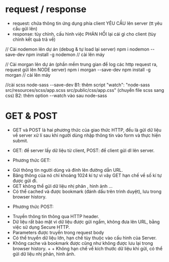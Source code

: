 # request / response
- request: chứa thông tin ứng dụng phía client YÊU CẦU lên server (tt yêu cầu gửi lên)
- response: tùy chỉnh, cấu hình việc PHẢN HỒI lại cái gì cho client (tùy chỉnh kết quả trả về)

// Cài nodemon lên dự án (debug & tự load lại server)
npm i nodemon --save-dev
npm install -g nodemon // cài lên máy

// Cài morgan lên dự án (phần mềm trung gian để log các http request ra, request gửi lên NODE server)
npm i morgan --save-dev
npm install -g morgan // cài lên máy

//cài scss
node-sass --save-dev
B1: thêm script "watch": "node-sass src/resources/scss/app.scss src/public/css/app.css" (chuyển file scss sang css)
B2: thêm option --watch vào sau node-sass


# GET & POST
- GET và POST là hai phương thức của giao thức HTTP, đều là gửi dữ liệu về server xử lí sau khi người dùng nhập thông tin vào form và thực hiện submit.
- GET: để server lấy dữ liệu từ client, POST: để client gửi dl lên server.

- Phương thức GET:
+ Gửi thông tin người dùng và đính lên đường dẫn URL.
+ Băng thông của nó chỉ khoảng 1024 kí tự vì vây GET hạn chế về số kí tự được gửi đi.
+ GET không thể gửi dữ liệu nhị phân , hình ảnh ...
+ Có thể cached và được bookmark (đánh dấu trên trình duyệt), lưu trong browser history.
- Phương thức POST:
+ Truyền thông tin thông qua HTTP header.
+ Dữ liệu rất bảo mật vì dữ liệu được gửi ngầm, không đưa lên URL, bằng việc sử dụng Secure HTTP.
+ Parameters được truyền trong request body
+ Có thể truyền dữ liệu lớn, hạn chế tùy thuộc vào cấu hình của Server.
+ Không cache và bookmark được cũng như không được lưu lại trong browser history. + + Không hạn chế về kích thước dữ liệu khi gửi, có thể gửi dữ liệu nhị phân, hình ảnh.
